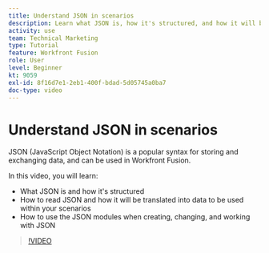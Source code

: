 ```yaml
---
title: Understand JSON in scenarios
description: Learn what JSON is, how it's structured, and how it will be translated into data to be used within your scenarios in [!DNL Adobe Workfront Fusion].
activity: use
team: Technical Marketing
type: Tutorial
feature: Workfront Fusion
role: User
level: Beginner
kt: 9059
exl-id: 8f16d7e1-2eb1-400f-bdad-5d05745a0ba7
doc-type: video
---
```

# Understand JSON in scenarios

JSON (JavaScript Object Notation) is a popular syntax for storing and exchanging data, and can be used in Workfront Fusion.

In this video, you will learn:

* What JSON is and how it's structured
* How to read JSON and how it will be translated into data to be used within your scenarios
* How to use the JSON modules when creating, changing, and working with JSON

>[!VIDEO](https://video.tv.adobe.com/v/335300/?quality=12)

